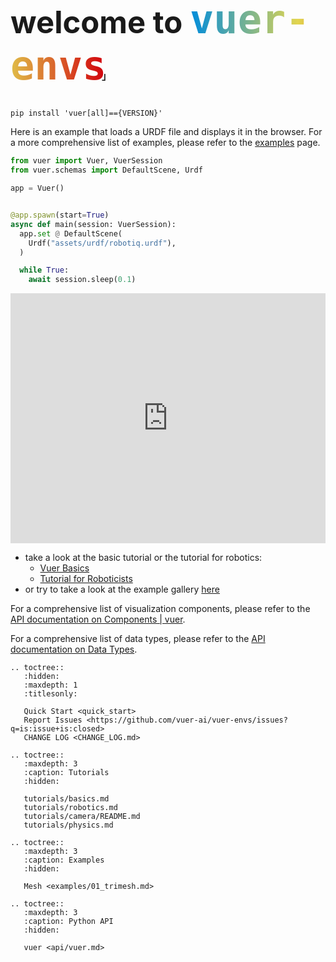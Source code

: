 <h1 class="full-width" style="font-size: 49px">welcome to <code style="font-size: 1.3em; background-clip: text; color: transparent; background-image: linear-gradient(to right, rgb(0,140,220), rgb(226,213,79), rgb(210,0,12));">vuer-envs</code><span style="font-size: 0.3em; margin-left: -0.5em; margin-right:-0.4em;">｣</span></h1>

<link rel="stylesheet" href="_static/title_resize.css">


```shell
pip install 'vuer[all]=={VERSION}'
```

Here is an example that loads a URDF file and displays it in the browser. For a more comprehensive list of examples, please refer to the [examples](examples/01_trimesh) page.

```python
from vuer import Vuer, VuerSession
from vuer.schemas import DefaultScene, Urdf

app = Vuer()


@app.spawn(start=True)
async def main(session: VuerSession):
  app.set @ DefaultScene(
    Urdf("assets/urdf/robotiq.urdf"),
  )

  while True:
    await session.sleep(0.1)
```

<iframe src="https://vuer.ai/?background=131416,fff&collapseMenu=true&initCamPos=2.8,2.2,2.5&scene=3gAEqGNoaWxkcmVukt4AB6hjaGlsZHJlbpCjdGFnpFVyZGaja2V5rHBlcnNldmVyYW5jZaNzcmPZRGh0dHBzOi8vZG9jcy52dWVyLmFpL2VuL2xhdGVzdC9fc3RhdGljL3BlcnNldmVyYW5jZS9yb3Zlci9tMjAyMC51cmRmq2pvaW50VmFsdWVz3gAAqHJvdGF0aW9uk8s%2F%2BR64YAAAAAAAqHBvc2l0aW9ukwAAy7%2F4AAAAAAAA3gAHqGNoaWxkcmVukKN0YWekVXJkZqNrZXmvbWFycy1oZWxpY29wdGVyo3NyY9lAaHR0cHM6Ly9kb2NzLnZ1ZXIuYWkvZW4vbGF0ZXN0L19zdGF0aWMvcGVyc2V2ZXJhbmNlL21ocy9NSFMudXJkZqtqb2ludFZhbHVlc94AAKhyb3RhdGlvbpPLP%2FkeuGAAAAAAAKhwb3NpdGlvbpMAyz%2FR64UgAAAAyz%2FgAAAAAAAArGh0bWxDaGlsZHJlbpCrcmF3Q2hpbGRyZW6QqmJnQ2hpbGRyZW6Q" width="100%" height="400px" frameborder="0"></iframe>

- take a look at the basic tutorial or the tutorial for robotics:
  - [Vuer Basics](tutorials/basics)
  - [Tutorial for Roboticists](tutorials/robotics)
- or try to take a look at the example gallery [here](examples/01_trimesh)

For a comprehensive list of visualization components, please refer to
the [API documentation on Components | vuer](https://docs.vuer.ai/en/latest/api/vuer.html).

For a comprehensive list of data types, please refer to the [API documentation on Data Types](https://docs.vuer.ai/en/latest/api/types.html).

<!-- prettier-ignore-start -->

```{eval-rst}
.. toctree::
   :hidden:
   :maxdepth: 1
   :titlesonly:

   Quick Start <quick_start>
   Report Issues <https://github.com/vuer-ai/vuer-envs/issues?q=is:issue+is:closed>
   CHANGE LOG <CHANGE_LOG.md>
   
.. toctree::
   :maxdepth: 3
   :caption: Tutorials
   :hidden:
   
   tutorials/basics.md
   tutorials/robotics.md
   tutorials/camera/README.md
   tutorials/physics.md
   
.. toctree::
   :maxdepth: 3
   :caption: Examples
   :hidden:
   
   Mesh <examples/01_trimesh.md>
   
.. toctree::
   :maxdepth: 3
   :caption: Python API
   :hidden:
   
   vuer <api/vuer.md>
  
```
